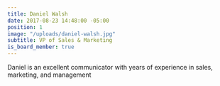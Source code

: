 ```yaml
---
title: Daniel Walsh
date: 2017-08-23 14:48:00 -05:00
position: 1
image: "/uploads/daniel-walsh.jpg"
subtitle: VP of Sales & Marketing
is_board_member: true
---
```


Daniel is an excellent communicator with years of experience in sales, marketing, and management